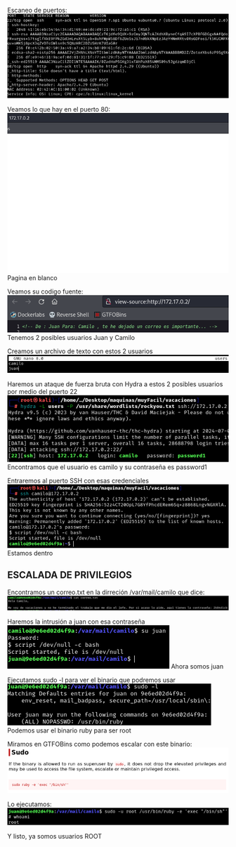 Escaneo de puertos:
![](../../../Images/Pasted%20image%2020240707200817.png)

Veamos lo que hay en el puerto 80:
![](../../../Images/Pasted%20image%2020240707200934.png)
Pagina en blanco

Veamos su codigo fuente:
![](../../../Images/Pasted%20image%2020240707201006.png)
Tenemos 2 posibles usuarios Juan y Camilo

Creamos un archivo de texto con estos 2 usuarios
![](../../../Images/Pasted%20image%2020240707201151.png)

Haremos un ataque de fuerza bruta con Hydra a estos 2 posibles usuarios por medio del puerto 22
![](../../../Images/Pasted%20image%2020240707201248.png)
Encontramos que el usuario es camilo y su contraseña es password1

Entraremos al puerto SSH con esas credenciales
![](../../../Images/Pasted%20image%2020240707201449.png)
Estamos dentro

## ESCALADA DE PRIVILEGIOS

Encontramos un correo.txt en la dirreción /var/mail/camilo que dice:
![](../../../Images/Pasted%20image%2020240707201808.png)

Haremos la intrusión a juan con esa contraseña 
![](../../../Images/Pasted%20image%2020240707201908.png)
Ahora somos juan

Ejecutamos sudo -l para ver el binario que podremos usar 
![](../../../Images/Pasted%20image%2020240707201945.png)
Podemos usar el binario ruby para ser root

Miramos en GTFOBins como podemos escalar con este binario:
![](../../../Images/Pasted%20image%2020240707202020.png)

Lo ejecutamos:
![](../../../Images/Pasted%20image%2020240707202109.png)

Y listo, ya somos usuarios ROOT 

